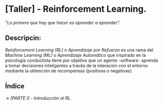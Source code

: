 # [Taller] - Reinforcement Learning.
*"Lo primero que hay que hacer es aprender a aprender".*



## **Descripcin:** 
*Reinforcement Learning (RL)* o *Aprendizaje por Refuerzo* es una rama del *Machine Learning (ML)* o *Aprendizaje Automático* que inspirado en la psicología conductista tiene por objetivo que un agente -software- aprenda a tomar decisiones inteligentes a través de la interación con el entorno mediante la obtención de recompensas (positivas o negativas).



## **Índice**

-> *[PARTE I] - Introducción al RL.*
